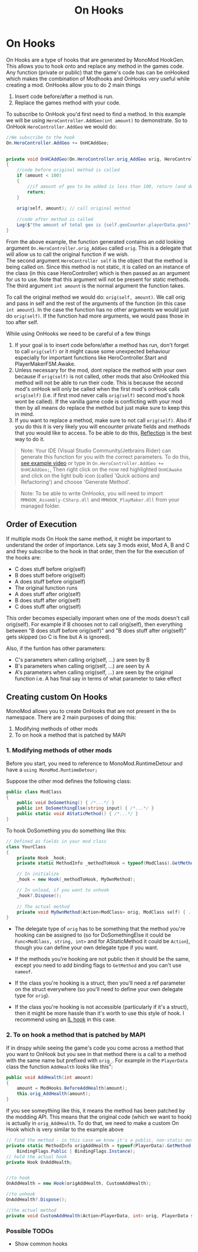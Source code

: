 ﻿---
title: On Hooks
nav-order: 2
parent: Hooks
---

# On Hooks
On Hooks are a type of hooks that are generated by MonoMod HookGen. This allows you to hook onto and replace any method in the games code.
Any function (private or public) that the game's code has can be onHooked which makes the combination of Modhooks and OnHooks very useful while creating a mod.
OnHooks allow you to do 2 main things
1. Insert code before/after a method is run.
2. Replace the games method with your code.  

To subscribe to OnHook you'd first need to find a method. In this example we will be using `HeroController.AddGeo(int amount)` to demonstrate. 
So to OnHook `HeroController.AddGeo` we would do:
```cs
//We subscribe to the hook
On.HeroController.AddGeo += OnHCAddGeo;

   
private void OnHCAddGeo(On.HeroController.orig_AddGeo orig, HeroController self, int amount)
{
    //code before original method is called
    if (amount < 100)
    {
        //if amount of geo to be added is less than 100, return (and dont call original method)
        return;
    }
    
    orig(self, amount); // call original method
    
    //code after method is called
    Log($"the amount of total geo is {self.geoCounter.playerData.geo}"
}
```

From the above example, the function generated contains an odd looking argument `On.HeroController.orig_AddGeo` called `orig`. This is a delegate that will allow us to call the original function if we wish.  
The second argument `HeroController self` is the object that the method is being called on. Since this method is not static, it is called on an instance of the class (in this case HeroController) which is then passed as an argument for us to use.
Note that this argument will not be present for static methods.  
The third argument `int amount` is the normal argument the function takes.

To call the original method we would do: `orig(self, amount)`. We call orig and pass in self and the rest of the arguments of the function (in this case `int amount`).
In the case the function has no other arguments we would just do `orig(self)`. If the function had more arguments, we would pass those in too after self.

While using OnHooks we need to be careful of a few things
1. If your goal is to insert code before/after a method has run, don't forget to call `orig(self)` or it might cause some unexpected behaviour especially for important functions like HeroController.Start and PlayerMakerFSM.Awake.
2. Unless necessary for the mod, dont replace the method with your own because if `orig(self)` is not called, other mods that also OnHooked this method will not be able to run their code. 
This is because the second mod's onHook will only be called when the first mod's onHook calls `orig(self)` (i.e. if first mod never calls `orig(self)` second mod's hook wont be called). 
If the vanilla game code is conflicting with your mod then by all means do replace the method but just make sure to keep this in mind.
3. If you want to replace a method, make sure to not call `orig(self)`. Also if you do this it is very likely you will encounter private fields and methods that you would like to access. 
To be able to do this, [Reflection](reflection.md) is the best way to do it.

> Note: Your IDE (Visual Studio Community/Jetbrains Rider) can generate this function for you with the correct parameters.  To do this, [see example video](https://youtu.be/oH-lbfZORw0) or type in `On.HeroController.AddGeo += OnHCAddGeo;`, Then right click on the now red highlighted `OnHCAwake` and click on the light bulb icon (called 'Quick actions and Refactoring') and choose 'Generate Method'.

> Note: To be able to write OnHooks, you will need to import `MMHOOK_Assembly-CSharp.dll` and `MMHOOK_PlayMaker.dll` from your managed folder.

## Order of Execution
If multiple mods On Hook the same method, it might be important to understand the order of importance. Lets say 3 mods exist, Mod A, B and C and they subscribe to the hook in that order, then the for the execution of the hooks are:

- C does stuff before orig(self)
- B does stuff before orig(self)
- A does stuff before orig(self)
- The original function runs
- A does stuff after orig(self)
- B does stuff after orig(self)
- C does stuff after orig(self)

This order becomes especially imporant when one of the mods doesn't call orig(self). For example if B chooses not to call orig(self), then everything between "B does stuff before orig(self)" and "B does stuff after orig(self)" gets skipped (so C is fine but A is ignored).

Also, if the funtion has other parameters:
* C's parameters when calling orig(self, ...) are seen by B
* B's parameters when calling orig(self, ...) are seen by A
* A's parameters when calling orig(self, ...) are seen by the original function
i.e. A has final say in terms of what parameter to take effect

## Creating custom On Hooks
MonoMod allows you to create OnHooks that are not present in the `On` namespace. There are 2 main purposes of doing this:
1. Modifying methods of other mods
2. To on hook a method that is patched by MAPI

### 1. Modifying methods of other mods
Before you start, you need to reference to MonoMod.RuntimeDetour and have a `using MonoMod.RuntimeDetour;`

Suppose the other mod defines the following class:

```cs
public class ModClass
{
    public void DoSomething() { /*...*/ }
    public int DoSomethingElse(string input) { /*...*/ }
    public static void AStaticMethod() { /*...*/ }
}
```

To hook DoSomething you do something like this:
```cs
// Defined as fields in your mod class
class YourClass
{
    private Hook _hook;
    private static MethodInfo _methodToHook = typeof(ModClass).GetMethod(nameof(ModClass.DoSomething));

    // In initialize
    _hook = new Hook(_methodToHook, MyOwnMethod);

    // In unload, if you want to unhook
    _hook?.Dispose();
    
    // The actual method
    private void MyOwnMethod(Action<ModClass> orig, ModClass self) { ... }
}
```

* The delegate type of `orig` has to be something that the method you're hooking can be assigned to (so for DoSomethingElse it could be `Func<ModClass, string, int>` and for AStaticMethod it could be `Action`), though you can define your own delegate type if you want.

* If the methods you're hooking are not public then it should be the same, except you need to add binding flags to `GetMethod` and you can't use `nameof`.

* If the class you're hooking is a struct, then you'll need a ref parameter on the struct everywhere (so you'll need to define your own delegate type for `orig`).

* If the class you're hooking is not accessible (particularly if it's a struct), then it might be more hassle than it's worth to use this style of hook. I recommend using an [IL hook](Hooks/ilhooks.md) in this case.

### 2. To on hook a method that is patched by MAPI

If in dnspy while seeing the game's code you come across a method that you want to OnHook but you see in that method there is a call to a method with the same name but prefixed with `orig_`. For example in the `PlayerData` class the function `AddHealth` looks like this":
```csharp
public void AddHealth(int amount)
{
    amount = ModHooks.BeforeAddHealth(amount);
    this.orig_AddHealth(amount);
}
```

If you see someything like this, it means the method has been patched by the modding API. This means that the original code (which we want to hook) is actually in `orig_AddHealth`. To do that, we need to make a custom On Hook which is very similar to the example above

```csharp
// find the method - in this case we know it's a public, non-static method on PlayerData
private static MethodInfo origAddHealth = typeof(PlayerData).GetMethod("orig_AddHealth",
    BindingFlags.Public | BindingFlags.Instance);
// hold the actual hook
private Hook OnAddHealth;


//to hook
OnAddHealth = new Hook(origAddHealth, CustomAddHealth);

//to unhook
OnAddHealth?.Dispose();

//the actual method
private void CustomAddHealth(Action<PlayerData, int> orig, PlayerData self, int amount) { ... }
```

###  Possible TODOs
- Show common hooks